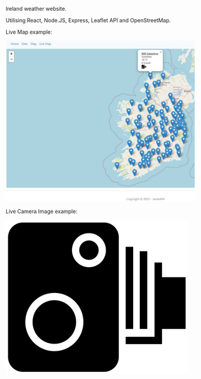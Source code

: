 Ireland weather website.

Utilising React, Node.JS, Express, Leaflet API and OpenStreetMap.

Live Map example:

![alt text](https://github.com/Jamie404/reactweatherapi/blob/main/public/exampleMap.JPG?raw=true)

Live Camera Image example:

![alt text](https://github.com/Jamie404/reactweatherapi/blob/main/public/cam.png?raw=true)
